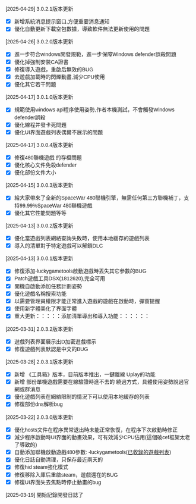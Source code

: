 
[2025-04-29] 3.0.2.1版本更新
- [x] 新增系統消息提示窗口,方便重要消息通知 
- [x] 優化自動更新下載空包數據，導致軟件無法更新使用的問題

[2025-04-26] 3.0.2.0版本更新
- [x] 進一步符合windows開發規範，進一步保障Windows defender誤殺問題
- [x] 優化掉強制安裝CA證書
- [x] 修復導入遊戲，重啟后無效的BUG
- [x] 去遊戲加載時的閃爍動畫,減少CPU使用
- [x] 優化其它若干問題

[2025-04-17] 3.0.1.0版本更新
- [x] 規範使用windows api程序使用姿勢,作者本機測試，不會觸發Windows defender誤殺
- [x] 優化線程并發卡死問題
- [x] 優化UI界面遊戲列表偶爾不展示的問題  

[2025-04-17] 3.0.0.4版本更新
- [x] 修復480聯機遊戲 的存檔問題
- [x] 優化核心文件免殺defender
- [x] 優化部份文件大小

[2025-04-15] 3.0.0.3版本更新
- [x] 給大家帶來了全新的SpaceWar 480聯機引擎，無需任何第三方聯機補丁，支持99.99%SpaceWar 480聯機遊戲
- [x] 優化其它性能問題等等

[2025-04-13] 3.0.0.2版本更新
- [x] 優化當遊戲列表網絡查詢失敗時，使用本地緩存的遊戲列表
- [x] 導入的清單對于特定遊戲可以解鎖DLC

[2025-04-13] 3.0.0.1版本更新
- [x] 修復添加-luckygametools啟動遊戲時丟失其它參數的BUG
- [x] Patch遊戲工具DSX(1812620),完全可用
- [x] 開機自啟動添加任務計劃姿勢
- [x] 優化遊戲名稱搜索功能
- [x] 以需要管理員權限才能正常進入遊戲的遊戲在啟動時，彈窗提醒
- [x] 使用新字體美化了界面字體
- [x] 重大更新：：：：：添加清單導出和導入功能：：：：：：

[2025-03-31] 2.0.3.2版本更新
- [x] 遊戲列表界面展示出D加密遊戲標示
- [x] 修復遊戲列表默認是中文的BUG

[2025-03-28] 2.0.3.1版本更新
- [x] 新增 《工具箱》版本，目前版本推出，一鍵離線 Uplay的功能
- [x] 新增 部份單機遊戲需要在線驗證時進不去的 繞過方式，具體使用姿勢說過官網或群消息
- [x] 優化遊戲列表在網絡限制的情況下可以使用本地緩存的列表
- [x] 修復部份dns解析bug

[2025-03-22] 2.0.3.0版本更新
-  [x] 優化hosts文件在程序異常退出時未能正常恢復，在程序下次啟動時修正
-  [x] 減少程序啟動時UI界面的動畫效果，可有效減少CPU佔用(這個破cef框架太老了導致的)
-  [x] 自動添加聯機啟動遊戲480參數: -luckygametools([已收錄的遊戲列表](https://github.com/luckygametools/steam-cfg/blob/main/arg-luckygametools))
-  [x] 優化日誌自動清理，只保存最近兩天的
-  [x] 修復hid steam強化模式
-  [x] 修復移除入庫后重啟steam，遊戲還在的BUG
-  [x] 修復UI界面失去焦點時停止動畫的bug 

[2025-03-19] 開始記錄開發日誌了


<link href="https://fonts.googleapis.com/css?family=Poppins&display=swap" rel="stylesheet">
<style>
body {
  background-image: url('background.jpg'); 
  background-size: cover; 
  background-position: center;
  background-repeat: no-repeat; 
  background-attachment: fixed; 
  font-family: 'Poppins', sans-serif;
}
</style>
